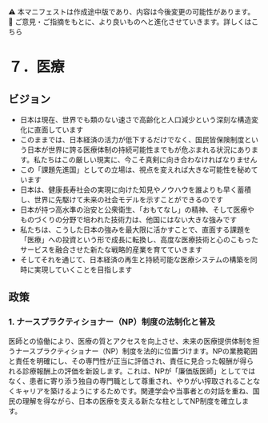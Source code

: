 ⚠️ 本マニフェストは作成途中版であり、内容は今後変更の可能性があります。  
💬 ご意見・ご指摘をもとに、より良いものへと進化させていきます。詳しくはこちら

# ７．医療

## ビジョン

- 日本は現在、世界でも類のない速さで高齢化と人口減少という深刻な構造変化に直面しています  
- このままでは、日本経済の活力が低下するだけでなく、国民皆保険制度という日本が世界に誇る医療体制の持続可能性までもが危ぶまれる状況にあります。私たちはこの厳しい現実に、今こそ真剣に向き合わなければなりません  
- この「課題先進国」としての立場は、視点を変えれば大きな可能性を秘めています  
- 日本は、健康長寿社会の実現に向けた知見やノウハウを誰よりも早く蓄積し、世界に先駆けて未来の社会モデルを示すことができるのです  
- 日本が持つ高水準の治安と公衆衛生、「おもてなし」の精神、そして医療やものづくりの分野で培われた技術力は、他国にはない大きな強みです  
- 私たちは、こうした日本の強みを最大限に活かすことで、直面する課題を「医療」への投資という形で成長に転換し、高度な医療技術と心のこもったサービスを融合させた新たな戦略的産業を育てていきます  
- そしてそれを通じて、日本経済の再生と持続可能な医療システムの構築を同時に実現していくことを目指します

## 政策

### 1. ナースプラクティショナー（NP）制度の法制化と普及

医師との協働により、医療の質とアクセスを向上させ、未来の医療提供体制を担うナースプラクティショナー（NP）制度を法的に位置づけます。NPの業務範囲と責任を明確にし、その専門性が正当に評価され、責任に見合った報酬が得られる診療報酬上の評価を新設します。これは、NPが「廉価版医師」としてではなく、患者に寄り添う独自の専門職として尊重され、やりがい搾取されることなくキャリアを築けるようにするためです。関連学会や当事者との対話を重ね、国民の理解を得ながら、日本の医療を支える新たな柱としてNP制度を確立します。